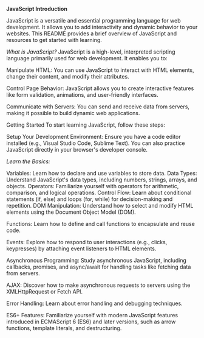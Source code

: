 **JavaScript Introduction**

JavaScript is a versatile and essential programming language for web development. It allows you to add interactivity and dynamic behavior to your websites. This README provides a brief overview of JavaScript and resources to get started with learning.

*What is JavaScript?*
JavaScript is a high-level, interpreted scripting language primarily used for web development. It enables you to:

Manipulate HTML: You can use JavaScript to interact with HTML elements, change their content, and modify their attributes.

Control Page Behavior: JavaScript allows you to create interactive features like form validation, animations, and user-friendly interfaces.

Communicate with Servers: You can send and receive data from servers, making it possible to build dynamic web applications.

Getting Started
To start learning JavaScript, follow these steps:

Setup Your Development Environment: Ensure you have a code editor installed (e.g., Visual Studio Code, Sublime Text). You can also practice JavaScript directly in your browser's developer console.

*Learn the Basics:*

Variables: Learn how to declare and use variables to store data.
Data Types: Understand JavaScript's data types, including numbers, strings, arrays, and objects.
Operators: Familiarize yourself with operators for arithmetic, comparison, and logical operations.
Control Flow: Learn about conditional statements (if, else) and loops (for, while) for decision-making and repetition.
DOM Manipulation: Understand how to select and modify HTML elements using the Document Object Model (DOM).

Functions: Learn how to define and call functions to encapsulate and reuse code.

Events: Explore how to respond to user interactions (e.g., clicks, keypresses) by attaching event listeners to HTML elements.

Asynchronous Programming: Study asynchronous JavaScript, including callbacks, promises, and async/await for handling tasks like fetching data from servers.

AJAX: Discover how to make asynchronous requests to servers using the XMLHttpRequest or Fetch API.

Error Handling: Learn about error handling and debugging techniques.

ES6+ Features: Familiarize yourself with modern JavaScript features introduced in ECMAScript 6 (ES6) and later versions, such as arrow functions, template literals, and destructuring.
